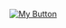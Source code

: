 <a href="https://example.com/your-link" target="_parent"><img src="https://img.shields.io/badge/Click%20Me-Blue?style=flat-square" alt="My Button"></a>
